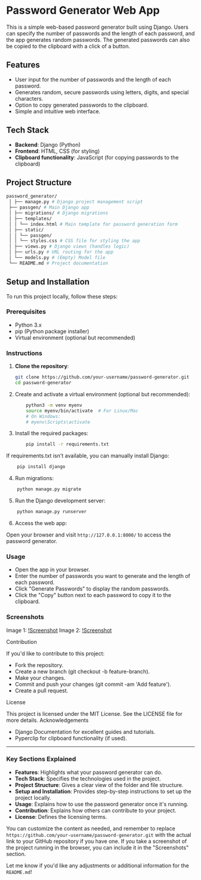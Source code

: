 # Password Generator Web App

This is a simple web-based password generator built using Django. Users can specify the number of passwords and the length of each password, and the app generates random passwords. The generated passwords can also be copied to the clipboard with a click of a button.

## Features

- User input for the number of passwords and the length of each password.
- Generates random, secure passwords using letters, digits, and special characters.
- Option to copy generated passwords to the clipboard.
- Simple and intuitive web interface.

## Tech Stack

- **Backend**: Django (Python)
- **Frontend**: HTML, CSS (for styling)
- **Clipboard functionality**: JavaScript (for copying passwords to the clipboard)

## Project Structure

```bash
password_generator/
 │ ├── manage.py # Django project management script 
 ├── passgen/ # Main Django app 
 │ ├── migrations/ # Django migrations 
 │ ├── templates/ 
 │ │ └── index.html # Main template for password generation form 
 │ ├── static/ 
 │ │ └── passgen/ 
 │ │ └── styles.css # CSS file for styling the app 
 │ ├── views.py # Django views (handles logic) 
 │ ├── urls.py # URL routing for the app 
 │ └── models.py # (Empty) Model file 
 └── README.md # Project documentation
```

## Setup and Installation

To run this project locally, follow these steps:

### Prerequisites

- Python 3.x
- pip (Python package installer)
- Virtual environment (optional but recommended)

### Instructions

1. **Clone the repository**:

   ```bash
   git clone https://github.com/your-username/password-generator.git
   cd password-generator
    ```

2. Create and activate a virtual environment (optional but recommended):

    ```bash
        python3 -m venv myenv
        source myenv/bin/activate  # For Linux/Mac
        # On Windows:
        # myenv\Scripts\activate
    ```

3. Install the required packages:

    ```bash
        pip install -r requirements.txt
    ```

If requirements.txt isn't available, you can manually install Django:

```bash
    pip install django
```

4. Run migrations:

```bash
    python manage.py migrate
```

5. Run the Django development server:

```bash
    python manage.py runserver
```

6. Access the web app:

Open your browser and visit `http://127.0.0.1:8000/` to access the password generator.

### Usage

- Open the app in your browser.
- Enter the number of passwords you want to generate and the length of each password.
- Click "Generate Passwords" to display the random passwords.
- Click the "Copy" button next to each password to copy it to the clipboard.

### Screenshots

Image 1: [!Screenshot](/pasgen_web1.png)
Image 2: [!Screenshot](/pasgen_web2.png)

Contribution

If you'd like to contribute to this project:

- Fork the repository.
- Create a new branch (git checkout -b feature-branch).
- Make your changes.
- Commit and push your changes (git commit -am 'Add feature').
- Create a pull request.

License

This project is licensed under the MIT License. See the LICENSE file for more details.
Acknowledgements

- Django Documentation for excellent guides and tutorials.
- Pyperclip for clipboard functionality (if used).

---

### Key Sections Explained

- **Features**: Highlights what your password generator can do.
- **Tech Stack**: Specifies the technologies used in the project.
- **Project Structure**: Gives a clear view of the folder and file structure.
- **Setup and Installation**: Provides step-by-step instructions to set up the project locally.
- **Usage**: Explains how to use the password generator once it's running.
- **Contribution**: Explains how others can contribute to your project.
- **License**: Defines the licensing terms.

You can customize the content as needed, and remember to replace `https://github.com/your-username/password-generator.git` with the actual link to your GitHub repository if you have one. If you take a screenshot of the project running in the browser, you can include it in the "Screenshots" section.

Let me know if you'd like any adjustments or additional information for the `README.md`!
